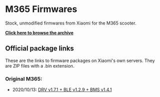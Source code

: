 
M365 Firmwares
==============

Stock, unmodified firmwares from Xiaomi for the M365 scooter.

**[Click here to browse the archive](files/)**

Official package links
----------------------

These are the links to firmware packages on Xiaomi's own servers. They are ZIP files with a .bin extension.

### Original M365:

 * 2020/10/13: [DRV v1.7.1 + BLE v1.2.9 + BMS v1.4.1](https://cdn.awsde0.fds.api.mi-img.com/default/3178d55a2dfaa284262eee3b17b8bb94_upd_ninebot.scooter.v1.bin)
